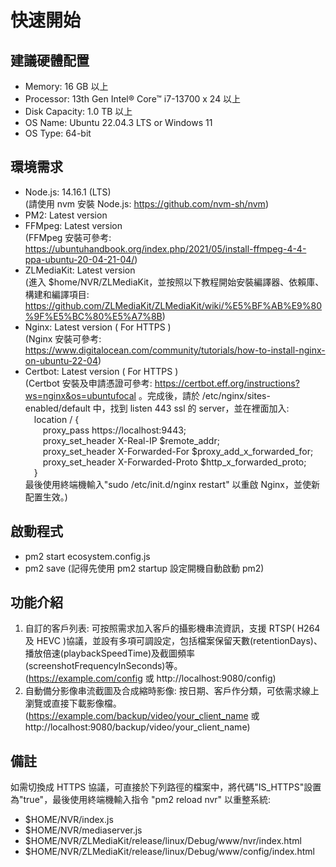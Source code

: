 # 快速開始

## 建議硬體配置

-   Memory: 16 GB 以上
-   Processor: 13th Gen Intel® Core™ i7-13700 x 24 以上
-   Disk Capacity: 1.0 TB 以上
-   OS Name: Ubuntu 22.04.3 LTS or Windows 11
-   OS Type: 64-bit

## 環境需求

-   Node.js: 14.16.1 (LTS)  
     (請使用 nvm 安裝 Node.js: https://github.com/nvm-sh/nvm)
-   PM2: Latest version
-   FFMpeg: Latest version  
    (FFMpeg 安裝可參考: https://ubuntuhandbook.org/index.php/2021/05/install-ffmpeg-4-4-ppa-ubuntu-20-04-21-04/)
-   ZLMediaKit: Latest version  
    (進入 $home/NVR/ZLMediaKit，並按照以下教程開始安裝編譯器、依賴庫、構建和編譯項目: https://github.com/ZLMediaKit/ZLMediaKit/wiki/%E5%BF%AB%E9%80%9F%E5%BC%80%E5%A7%8B)
-   Nginx: Latest version ( For HTTPS )  
    (Nginx 安裝可參考: https://www.digitalocean.com/community/tutorials/how-to-install-nginx-on-ubuntu-22-04)
-   Certbot: Latest version ( For HTTPS )  
    (Certbot 安裝及申請憑證可參考: https://certbot.eff.org/instructions?ws=nginx&os=ubuntufocal 。完成後，請於 /etc/nginx/sites-enabled/default 中，找到 listen 443 ssl 的 server，並在裡面加入:  
    &emsp;location / {  
    &emsp;&emsp;proxy_pass https://localhost:9443;  
    &emsp;&emsp;proxy_set_header X-Real-IP $remote_addr;  
    &emsp;&emsp;proxy_set_header X-Forwarded-For $proxy_add_x_forwarded_for;  
    &emsp;&emsp;proxy_set_header X-Forwarded-Proto $http_x_forwarded_proto;  
    &emsp;}  
    最後使用終端機輸入"sudo /etc/init.d/nginx restart" 以重啟 Nginx，並使新配置生效。)

## 啟動程式

-   pm2 start ecosystem.config.js
-   pm2 save (記得先使用 pm2 startup 設定開機自動啟動 pm2)

## 功能介紹

1. 自訂的客戶列表: 可按照需求加入客戶的攝影機串流資訊，支援 RTSP( H264 及 HEVC )協議，並設有多項可調設定，包括檔案保留天數(retentionDays)、播放倍速(playbackSpeedTime)及截圖頻率(screenshotFrequencyInSeconds)等。  
   (https://example.com/config 或 http://localhost:9080/config)
2. 自動備分影像串流截圖及合成縮時影像: 按日期、客戶作分類，可依需求線上瀏覽或直接下載影像檔。  
   (https://example.com/backup/video/your_client_name 或 http://localhost:9080/backup/video/your_client_name)

## 備註

如需切換成 HTTPS 協議，可直接於下列路徑的檔案中，將代碼"IS_HTTPS"設置為"true"，最後使用終端機輸入指令 "pm2 reload nvr" 以重整系統:

-   $HOME/NVR/index.js
-   $HOME/NVR/mediaserver.js
-   $HOME/NVR/ZLMediaKit/release/linux/Debug/www/nvr/index.html
-   $HOME/NVR/ZLMediaKit/release/linux/Debug/www/config/index.html
